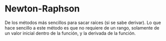 

# Newton-Raphson
 
De los métodos más sencillos para sacar raíces (si se sabe derivar). Lo que hace sencillo a este método es que no requiere de un rango, solamente de un valor inicial dentro de la función, y la derivada de la función.


<!--stackedit_data:
eyJoaXN0b3J5IjpbMTYzNTY4MTM4NV19
-->